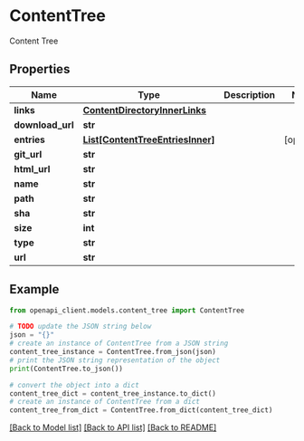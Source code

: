 # ContentTree

Content Tree

## Properties

Name | Type | Description | Notes
------------ | ------------- | ------------- | -------------
**links** | [**ContentDirectoryInnerLinks**](ContentDirectoryInnerLinks.md) |  | 
**download_url** | **str** |  | 
**entries** | [**List[ContentTreeEntriesInner]**](ContentTreeEntriesInner.md) |  | [optional] 
**git_url** | **str** |  | 
**html_url** | **str** |  | 
**name** | **str** |  | 
**path** | **str** |  | 
**sha** | **str** |  | 
**size** | **int** |  | 
**type** | **str** |  | 
**url** | **str** |  | 

## Example

```python
from openapi_client.models.content_tree import ContentTree

# TODO update the JSON string below
json = "{}"
# create an instance of ContentTree from a JSON string
content_tree_instance = ContentTree.from_json(json)
# print the JSON string representation of the object
print(ContentTree.to_json())

# convert the object into a dict
content_tree_dict = content_tree_instance.to_dict()
# create an instance of ContentTree from a dict
content_tree_from_dict = ContentTree.from_dict(content_tree_dict)
```
[[Back to Model list]](../README.md#documentation-for-models) [[Back to API list]](../README.md#documentation-for-api-endpoints) [[Back to README]](../README.md)


